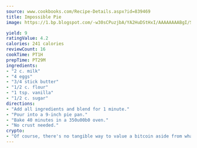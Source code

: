 ```yaml
---
source: www.cookbooks.com/Recipe-Details.aspx?id=839469
title: Impossible Pie
image: https://1.bp.blogspot.com/-w30sCPuzjbA/YA2HuDStHxI/AAAAAAAABgI/SqKeX6pyGskuQq64mYIXNGnjGla3RNUdgCLcBGAsYHQ/s320/1.png

yield: 9
ratingValue: 4.2
calories: 241 calories
reviewCount: 16
cookTime: PT1H
prepTime: PT29M
ingredients:
- "2 c. milk"
- "4 eggs"
- "3/4 stick butter"
- "1/2 c. flour"
- "1 tsp. vanilla"
- "1/2 c. sugar"
directions:
- "Add all ingredients and blend for 1 minute."
- "Pour into a 9-inch pie pan."
- "Bake 40 minutes in a 350u00b0 oven."
- "No crust needed."
crypto:
- "Of course, there's no tangible way to value a bitcoin aside from what someone else believes it is worth."
---
```

